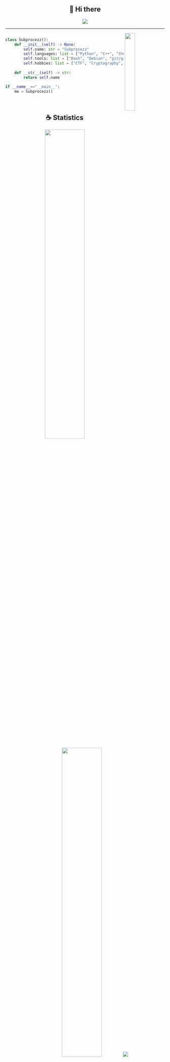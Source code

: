 <h2 align="center">👋 Hi there</h2>

<p align="center">
    <img src="https://komarev.com/ghpvc/?username=subprocezz&color=blueviolet"/>
</p>

<hr/>

<img align='right' src='https://avatars.githubusercontent.com/u/152661493?v=4' width='25%'>

```py

class Subprocezz():
    def __init__(self) -> None:
        self.name: str = "Subprocezz"
        self.languages: list = ["Python", "C++", "Shell/Bash"]
        self.tools: list = ["Bash", "Debian", "git/github", "docker"]
        self.hobbies: list = ["CTF", "Cryptography", "Chess", "Gaming", "Gym"]
    
    def __str__(self) -> str:
        return self.name

if __name__=="__main__":
    me = Subprocezz()
``` 

</br>

<h2 align="center">☕ Statistics</h2>

<p align="center">
  <img height="50%" width="auto" src ="https://github-readme-stats.vercel.app/api?username=subprocezz&show_icons=true&count_private=true&theme=material-palenight&hide_border=true&hide=issues,contribs&bg_color=00000000">
  <img height="50%" width="auto" src ="https://github-readme-stats.vercel.app/api/top-langs/?username=subprocezz&layout=compact&hide_border=true&theme=material-palenight&bg_color=00000000&langs_count=6&hide=jupyter%20notebook,tex,css,php&exclude_repo=Pacman-AI">
  <img src ="https://github-readme-streak-stats.herokuapp.com?user=subprocezz&theme=material-palenight&hide_border=true&background=FFFFFF00">
</p>

<p align="center">
    <img src="https://github-profile-trophy.vercel.app/?username=subprocezz&theme=tokyonight"/>
</p>

</hr>
<p align="center" style="color: red">3cbf3b4fe5af4172cf95849c2cd6d3757139643b7155916d13444ed3d4cc9b2c</p>
